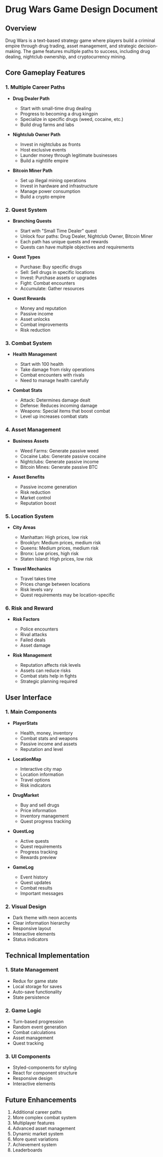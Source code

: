 # Drug Wars Game Design Document

## Overview
Drug Wars is a text-based strategy game where players build a criminal empire through drug trading, asset management, and strategic decision-making. The game features multiple paths to success, including drug dealing, nightclub ownership, and cryptocurrency mining.

## Core Gameplay Features

### 1. Multiple Career Paths
- **Drug Dealer Path**
  - Start with small-time drug dealing
  - Progress to becoming a drug kingpin
  - Specialize in specific drugs (weed, cocaine, etc.)
  - Build drug farms and labs

- **Nightclub Owner Path**
  - Invest in nightclubs as fronts
  - Host exclusive events
  - Launder money through legitimate businesses
  - Build a nightlife empire

- **Bitcoin Miner Path**
  - Set up illegal mining operations
  - Invest in hardware and infrastructure
  - Manage power consumption
  - Build a crypto empire

### 2. Quest System
- **Branching Quests**
  - Start with "Small Time Dealer" quest
  - Unlock four paths: Drug Dealer, Nightclub Owner, Bitcoin Miner
  - Each path has unique quests and rewards
  - Quests can have multiple objectives and requirements

- **Quest Types**
  - Purchase: Buy specific drugs
  - Sell: Sell drugs in specific locations
  - Invest: Purchase assets or upgrades
  - Fight: Combat encounters
  - Accumulate: Gather resources

- **Quest Rewards**
  - Money and reputation
  - Passive income
  - Asset unlocks
  - Combat improvements
  - Risk reduction

### 3. Combat System
- **Health Management**
  - Start with 100 health
  - Take damage from risky operations
  - Combat encounters with rivals
  - Need to manage health carefully

- **Combat Stats**
  - Attack: Determines damage dealt
  - Defense: Reduces incoming damage
  - Weapons: Special items that boost combat
  - Level up increases combat stats

### 4. Asset Management
- **Business Assets**
  - Weed Farms: Generate passive weed
  - Cocaine Labs: Generate passive cocaine
  - Nightclubs: Generate passive income
  - Bitcoin Mines: Generate passive BTC

- **Asset Benefits**
  - Passive income generation
  - Risk reduction
  - Market control
  - Reputation boost

### 5. Location System
- **City Areas**
  - Manhattan: High prices, low risk
  - Brooklyn: Medium prices, medium risk
  - Queens: Medium prices, medium risk
  - Bronx: Low prices, high risk
  - Staten Island: High prices, low risk

- **Travel Mechanics**
  - Travel takes time
  - Prices change between locations
  - Risk levels vary
  - Quest requirements may be location-specific

### 6. Risk and Reward
- **Risk Factors**
  - Police encounters
  - Rival attacks
  - Failed deals
  - Asset damage

- **Risk Management**
  - Reputation affects risk levels
  - Assets can reduce risks
  - Combat stats help in fights
  - Strategic planning required

## User Interface

### 1. Main Components
- **PlayerStats**
  - Health, money, inventory
  - Combat stats and weapons
  - Passive income and assets
  - Reputation and level

- **LocationMap**
  - Interactive city map
  - Location information
  - Travel options
  - Risk indicators

- **DrugMarket**
  - Buy and sell drugs
  - Price information
  - Inventory management
  - Quest progress tracking

- **QuestLog**
  - Active quests
  - Quest requirements
  - Progress tracking
  - Rewards preview

- **GameLog**
  - Event history
  - Quest updates
  - Combat results
  - Important messages

### 2. Visual Design
- Dark theme with neon accents
- Clear information hierarchy
- Responsive layout
- Interactive elements
- Status indicators

## Technical Implementation

### 1. State Management
- Redux for game state
- Local storage for saves
- Auto-save functionality
- State persistence

### 2. Game Logic
- Turn-based progression
- Random event generation
- Combat calculations
- Asset management
- Quest tracking

### 3. UI Components
- Styled-components for styling
- React for component structure
- Responsive design
- Interactive elements

## Future Enhancements
1. Additional career paths
2. More complex combat system
3. Multiplayer features
4. Advanced asset management
5. Dynamic market system
6. More quest variations
7. Achievement system
8. Leaderboards